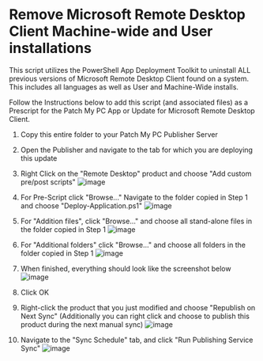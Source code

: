 # Remove Microsoft Remote Desktop Client Machine-wide and User installations

This script utilizes the PowerShell App Deployment Toolkit to uninstall ALL previous versions of Microsoft Remote Desktop Client found on a system. This includes all languages as well as User and Machine-Wide installs.

Follow the Instructions below to add this script (and associated files) as a Prescript for the Patch My PC App or Update for Microsoft Remote Desktop Client.

1. Copy this entire folder to your Patch My PC Publisher Server
2. Open the Publisher and navigate to the tab for which you are deploying this update
3. Right Click on the "Remote Desktop" product and choose "Add custom pre/post scripts"
  ![image](https://github.com/PatchMyPCTeam/Community-Scripts/assets/3790176/80547626-f87e-4e92-ace3-5e151fdc37ec)

4. For Pre-Script click "Browse..." Navigate to the folder copied in Step 1 and choose "Deploy-Application.ps1"
  ![image](https://github.com/PatchMyPCTeam/Community-Scripts/assets/3790176/91bfbd26-f511-4d43-8687-fe9a20597817)

5. For "Addition files", click "Browse..." and choose all stand-alone files in the folder copied in Step 1
  ![image](https://github.com/PatchMyPCTeam/Community-Scripts/assets/3790176/b95a7c52-b897-4da8-a450-f30db476b675)

6. For "Additional folders" click "Browse..." and choose all folders in the folder copied in Step 1
  ![image](https://github.com/PatchMyPCTeam/Community-Scripts/assets/3790176/35d345f3-4f13-44f7-af94-b2ac90fffede)

7. When finished, everything should look like the screenshot below
  ![image](https://github.com/PatchMyPCTeam/Community-Scripts/assets/3790176/79253a95-be8e-4cc6-b11a-57b8a4edca3e)

8. Click OK
9. Right-click the product that you just modified and choose "Republish on Next Sync" (Additionally you can right click and choose to publish this product during the next manual sync)
  ![image](https://github.com/PatchMyPCTeam/Community-Scripts/assets/3790176/0e48e605-c83f-4641-ac61-cda8387026be)

10. Navigate to the "Sync Schedule" tab, and click "Run Publishing Service Sync"
  ![image](https://github.com/PatchMyPCTeam/Community-Scripts/assets/3790176/952d2bc1-1a69-44e9-9f37-0947219c6605)
